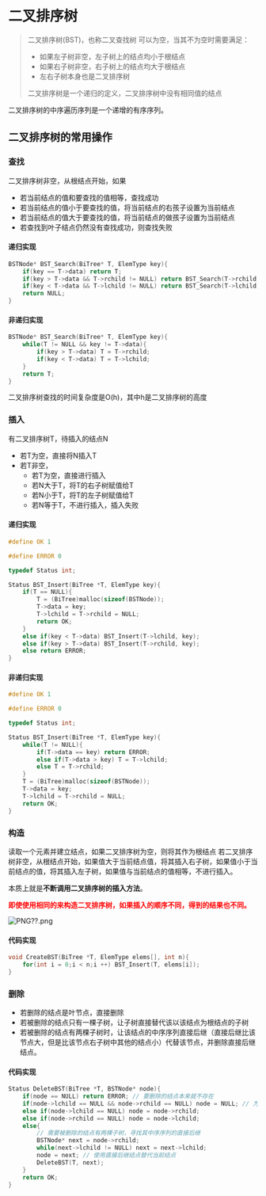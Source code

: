 ﻿---
tags: ['数据结构','树']
---

# 二叉排序树

> 二叉排序树(BST)，也称二叉查找树
> 可以为空，当其不为空时需要满足：
>
> - 如果左子树非空，左子树上的结点均小于根结点
> - 如果右子树非空，右子树上的结点均大于根结点
> - 左右子树本身也是二叉排序树
>
> 二叉排序树是一个递归的定义，二叉排序树中没有相同值的结点

二叉排序树的中序遍历序列是一个递增的有序序列。

## 二叉排序树的常用操作

### 查找

二叉排序树非空，从根结点开始，如果

- 若当前结点的值和要查找的值相等，查找成功
- 若当前结点的值小于要查找的值，将当前结点的右孩子设置为当前结点
- 若当前结点的值大于要查找的值，将当前结点的做孩子设置为当前结点
- 若查找到叶子结点仍然没有查找成功，则查找失败

#### 递归实现

```c
BSTNode* BST_Search(BiTree* T, ElemType key){
    if(key == T->data) return T;
    if(key > T->data && T->rchild != NULL) return BST_Search(T->rchild, key);
    if(key < T->data && T->lchild != NULL) return BST_Search(T->lchild, key);
    return NULL;
}
```

#### 非递归实现

```c
BSTNode* BST_Search(BiTree* T, ElemType key){
    while(T != NULL && key != T->data){
        if(key > T->data) T = T->rchild;
        if(key < T->data) T = T->lchild;
    }
    return T;
}
```

二叉排序树查找的时间复杂度是O(h)，其中h是二叉排序树的高度

### 插入

有二叉排序树T，待插入的结点N

- 若T为空，直接将N插入T
- 若T非空，
  - 若T为空，直接进行插入
  - 若N大于T，将T的右子树赋值给T
  - 若N小于T，将T的左子树赋值给T
  - 若N等于T，不进行插入，插入失败

#### 递归实现

```c
#define OK 1

#define ERROR 0

typedef Status int;

Status BST_Insert(BiTree *T, ElemType key){
    if(T == NULL){
        T = (BiTree)malloc(sizeof(BSTNode));
        T->data = key;
        T->lchild = T->rchild = NULL;
        return OK;
    }
    else if(key < T->data) BST_Insert(T->lchild, key);
    else if(key > T->data) BST_Insert(T->rchild, key);
    else return ERROR;
}
```

#### 非递归实现

```c
#define OK 1

#define ERROR 0

typedef Status int;

Status BST_Insert(BiTree *T, ElemType key){
    while(T != NULL){
        if(T->data == key) return ERROR;
        else if(T->data > key) T = T->lchild;
        else T = T->rchild;
    }
    T = (BiTree)malloc(sizeof(BSTNode));
    T->data = key;
    T->lchild = T->rchild = NULL;
    return OK;
}
```

### 构造

读取一个元素并建立结点，如果二叉排序树为空，则将其作为根结点
若二叉排序树非空，从根结点开始，如果值大于当前结点值，将其插入右子树，如果值小于当前结点的值，将其插入左子树，如果值与当前结点的值相等，不进行插入。

本质上就是**不断调用二叉排序树的插入方法**。

<font color="red"><b>即使使用相同的来构造二叉排序树，如果插入的顺序不同，得到的结果也不同。</b></font>

![PNG??.png](https://i.loli.net/2020/07/29/sQoSv4gUmclqAZ1.png)
#### 代码实现

```c
void CreateBST(BiTree *T, ElemType elems[], int n){
    for(int i = 0;i < n;i ++) BST_Insert(T, elems[i]);
}
```

### 删除

- 若删除的结点是叶节点，直接删除
- 若被删除的结点只有一棵子树，让子树直接替代该以该结点为根结点的子树
- 若被删除的结点有两棵子树时，让该结点的中序序列直接后继（直接后继比该节点大，但是比该节点右子树中其他的结点小）代替该节点，并删除直接后继结点。

#### 代码实现

```c
Status DeleteBST(BiTree *T, BSTNode* node){
    if(node == NULL) return ERROR; // 要删除的结点本来就不存在
    if(node->lchild == NULL && node->rchild == NULL) node = NULL; // 为叶子结点，直接删除
    else if(node->lchild == NULL) node = node->rchild;
    else if(node->rchild == NULL) node = node->lchild;
    else{
        // 需要被删除的结点有两棵子树，寻找其中序序列的直接后继
        BSTNode* next = node->rchild;
        while(next->lchild != NULL) next = next->lchild;
        node = next; // 使用直接后继结点替代当前结点
        DeleteBST(T, next);
    }
    return OK;
}
```
